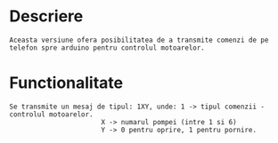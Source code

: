 # Descriere
	Aceasta versiune ofera posibilitatea de a transmite comenzi de pe telefon spre arduino pentru controlul motoarelor.
# Functionalitate
	Se transmite un mesaj de tipul: 1XY, unde: 1 -> tipul comenzii - controlul motoarelor.
					 	   X -> numarul pompei (intre 1 si 6)
						   Y -> 0 pentru oprire, 1 pentru pornire.